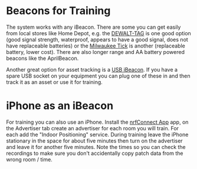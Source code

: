 # Beacons for Training

The system works with any iBeacon. There are some you can get easily from local stores like Home Depot, e.g. the [DEWALT-TAG](https://amzn.to/34a2Afl) is one
good option (good signal strength, waterproof, appears to have a good signal, does not have replaceable batteries) or the [Milwaukee Tick](https://amzn.to/347fhr9)
is another (replaceable battery, lower cost). There are also longer range and AA battery powered beacons like the AprilBeacon.

Another great option for asset tracking is a [USB iBeacon](https://amzn.to/35feYd2). If you have a spare USB socket on your equipment you can plug one of
these in and then track it as an asset or use it for training.

# iPhone as an iBeacon

For training you can also use an iPhone. Install the [nrfConnect App](https://apps.apple.com/us/app/nrf-connect/id1054362403) app, on the Advertiser tab
create an advertiser for each room you will train. For each add the "Indoor Positioning" service. During training leave the iPhone stationary in the space
for about five minutes then turn on the advertiser and leave it for another five minutes. Note the times so you can check the recordings to make sure
you don't accidentally copy patch data from the wrong room / time.

